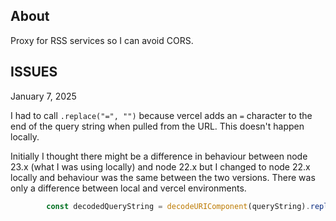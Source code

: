 ## About

Proxy for RSS services so I can avoid CORS.


## ISSUES

January 7, 2025

I had to call `.replace("=", "")` because vercel adds an `=` character to the end of the query string when pulled from the URL.  This doesn't happen locally.

Initially I thought there might be a difference in behaviour between node 23.x (what I was using locally) and node 22.x but I changed to node 22.x locally and behaviour was the same between the two versions.  There was only a difference between local and vercel environments.

```javascript
        const decodedQueryString = decodeURIComponent(queryString).replace("=", "");        
```
